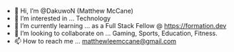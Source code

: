 - 👋 Hi, I’m @DakuwoN (Matthew McCane)
- 👀 I’m interested in ... Technology
- 🌱 I’m currently learning ... as a Full Stack Fellow @ https://formation.dev 
- 💞️ I’m looking to collaborate on ... Gaming, Sports, Education, Fitness.
- 📫 How to reach me ... matthewleemccane@gmail.com

<!---
DakuwoN/DakuwoN is a ✨ special ✨ repository because its `README.md` (this file) appears on your GitHub profile.
You can click the Preview link to take a look at your changes.
--->
